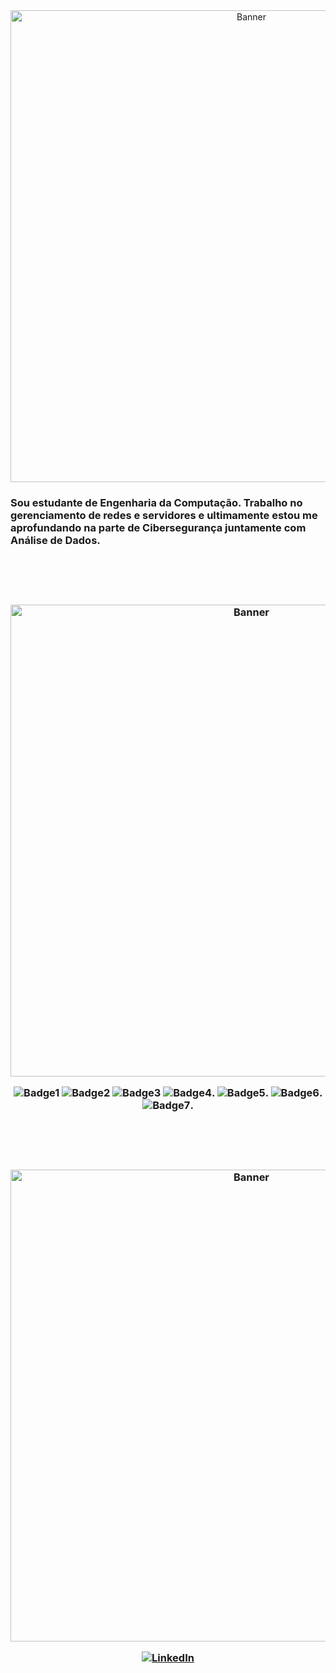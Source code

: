 <div align="center">
  <img src="https://imgur.com/RBzgBk6.gif" alt="Banner" width=755px>
</div>

<p align="center">
     <td>
        <h3>Sou estudante de Engenharia da Computação. Trabalho no gerenciamento de redes e servidores e ultimamente estou me aprofundando na parte de Cibersegurança juntamente com Análise de Dados.
      </td>
      <td>
      </td>
</p>


<br><br><br>


<div align="center">
  <img src="https://imgur.com/QVppYwD.gif" alt="Banner" width=755px>
  
  ![Badge1](https://img.shields.io/badge/Python-3776AB?style=for-the-badge&logo=python&logoColor=white) ![Badge2](https://img.shields.io/badge/MySQL-00000F?style=for-the-badge&logo=mysql&logoColor=white) ![Badge3](https://img.shields.io/badge/Linux-E34F26?style=for-the-badge&logo=linux&logoColor=black) ![Badge4](https://img.shields.io/badge/Cisco_IOS-1BA0D7?style=for-the-badge&logo=cisco&logoColor=white). ![Badge5](https://img.shields.io/badge/Windows-0078D6?style=for-the-badge&logo=windows&logoColor=white
). ![Badge6](https://img.shields.io/badge/HTML5-E34F26?style=for-the-badge&logo=html5&logoColor=white). ![Badge7](https://img.shields.io/badge/PHP-777BB4?style=for-the-badge&logo=php&logoColor=white).

  
</div>

<br><br><br>

<div align="center">
  <img src="https://i.imgur.com/lXKdZwS.gif" alt="Banner" width=755px>

  [![LinkedIn](https://img.shields.io/badge/LinkedIn-0077B5?style=for-the-badge&logo=linkedin&logoColor=white)](https://www.linkedin.com/in/rogerinf/)
</div>
